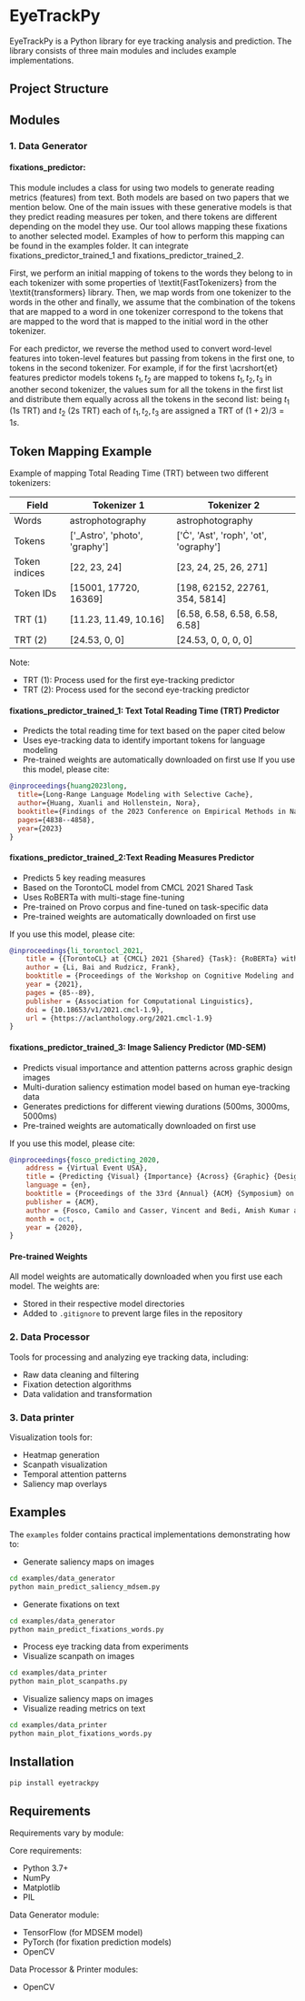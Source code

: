 # EyeTrackPy

EyeTrackPy is a Python library for eye tracking analysis and prediction. The library consists of three main modules and includes example implementations.

## Project Structure

## Modules

### 1. Data Generator
#### fixations_predictor:
This module includes a class for using two models to generate reading metrics (features) from text. Both models are based on two papers that we mention below. One of the main issues with these generative models is that they predict reading measures per token, and there tokens are different depending on the model they use. Our tool allows mapping these fixations to another selected model. Examples of how to perform this mapping can be found in the examples folder.
It can integrate fixations_predictor_trained_1 and fixations_predictor_trained_2.

First, we perform an initial mapping of tokens to the words they belong to in each tokenizer with some properties of \textit{FastTokenizers} from the \textit{transformers} library. Then, we map words from one tokenizer to the words in the other and finally, we assume that the combination of the tokens that are mapped to a word in one tokenizer correspond to the tokens that are mapped to the word that is mapped to the initial word in the other tokenizer. 

For each predictor, we reverse the method used to convert word-level features into token-level features but passing from tokens in the first one, to tokens in the second tokenizer. For example, if for the first \acrshort{et} features predictor models tokens $t_{1},t_{2}$ are mapped to tokens $t_{1},t_{2},t_{3}$ in another second tokenizer, the values sum for all the tokens in the first list and distribute them equally across all the tokens in the second list: being $t_{1}$ (1s TRT) and $t_{2}$ (2s TRT) each of $t_{1},t_{2},t_{3}$ are assigned a TRT of $(1+2)/3=1s$.  

## Token Mapping Example

Example of mapping Total Reading Time (TRT) between two different tokenizers:

| Field | Tokenizer 1 | Tokenizer 2 |
|-------|-------------|-------------|
| Words | astrophotography | astrophotography |
| Tokens | ['_Astro', 'photo', 'graphy'] | ['Ċ', 'Ast', 'roph', 'ot', 'ography'] |
| Token indices | [22, 23, 24] | [23, 24, 25, 26, 271] |
| Token IDs | [15001, 17720, 16369] | [198, 62152, 22761, 354, 5814] |
| TRT (1) | [11.23, 11.49, 10.16] | [6.58, 6.58, 6.58, 6.58, 6.58] |
| TRT (2) | [24.53, 0, 0] | [24.53, 0, 0, 0, 0] |

Note:
- TRT (1): Process used for the first eye-tracking predictor
- TRT (2): Process used for the second eye-tracking predictor

#### fixations_predictor_trained_1: Text Total Reading Time (TRT) Predictor
- Predicts the total reading time for text based on the paper cited below
- Uses eye-tracking data to identify important tokens for language modeling
- Pre-trained weights are automatically downloaded on first use
If you use this model, please cite:
```bibtex
@inproceedings{huang2023long,
  title={Long-Range Language Modeling with Selective Cache},
  author={Huang, Xuanli and Hollenstein, Nora},
  booktitle={Findings of the 2023 Conference on Empirical Methods in Natural Language Processing},
  pages={4838--4858},
  year={2023}
}
```
#### fixations_predictor_trained_2:Text Reading Measures Predictor
- Predicts 5 key reading measures
- Based on the TorontoCL model from CMCL 2021 Shared Task
- Uses RoBERTa with multi-stage fine-tuning
- Pre-trained on Provo corpus and fine-tuned on task-specific data
- Pre-trained weights are automatically downloaded on first use

If you use this model, please cite:
```bibtex
@inproceedings{li_torontocl_2021,
    title = {{TorontoCL} at {CMCL} 2021 {Shared} {Task}: {RoBERTa} with {Multi}-{Stage} {Fine}-{Tuning} for {Eye}-{Tracking} {Prediction}},
    author = {Li, Bai and Rudzicz, Frank},
    booktitle = {Proceedings of the Workshop on Cognitive Modeling and Computational Linguistics},
    year = {2021},
    pages = {85--89},
    publisher = {Association for Computational Linguistics},
    doi = {10.18653/v1/2021.cmcl-1.9},
    url = {https://aclanthology.org/2021.cmcl-1.9}
}
```

#### fixations_predictor_trained_3: Image Saliency Predictor (MD-SEM)
- Predicts visual importance and attention patterns across graphic design images
- Multi-duration saliency estimation model based on human eye-tracking data
- Generates predictions for different viewing durations (500ms, 3000ms, 5000ms)
- Pre-trained weights are automatically downloaded on first use

If you use this model, please cite:
```bibtex
@inproceedings{fosco_predicting_2020,
	address = {Virtual Event USA},
	title = {Predicting {Visual} {Importance} {Across} {Graphic} {Design} {Types}},
	language = {en},
	booktitle = {Proceedings of the 33rd {Annual} {ACM} {Symposium} on {User} {Interface} {Software} and {Technology}},
	publisher = {ACM},
	author = {Fosco, Camilo and Casser, Vincent and Bedi, Amish Kumar and O'Donovan, Peter and Hertzmann, Aaron and Bylinskii, Zoya},
	month = oct,
	year = {2020},
}
```
#### Pre-trained Weights
All model weights are automatically downloaded when you first use each model. The weights are:
- Stored in their respective model directories
- Added to `.gitignore` to prevent large files in the repository

### 2. Data Processor
Tools for processing and analyzing eye tracking data, including:
- Raw data cleaning and filtering
- Fixation detection algorithms
- Data validation and transformation

### 3. Data printer
Visualization tools for:
- Heatmap generation
- Scanpath visualization
- Temporal attention patterns
- Saliency map overlays

## Examples
The `examples` folder contains practical implementations demonstrating how to:
- Generate saliency maps on images
```bash
cd examples/data_generator
python main_predict_saliency_mdsem.py 
```
- Generate fixations on text
```bash
cd examples/data_generator
python main_predict_fixations_words.py 
```
- Process eye tracking data from experiments
- Visualize scanpath on images
```bash
cd examples/data_printer
python main_plot_scanpaths.py
```

- Visualize saliency maps on images
- Visualize reading metrics on text
```bash
cd examples/data_printer
python main_plot_fixations_words.py
```

## Installation

```bash
pip install eyetrackpy
```


## Requirements
Requirements vary by module:

Core requirements:
- Python 3.7+
- NumPy
- Matplotlib
- PIL

Data Generator module:
- TensorFlow (for MDSEM model)
- PyTorch (for fixation prediction models)
- OpenCV

Data Processor & Printer modules:
- OpenCV



